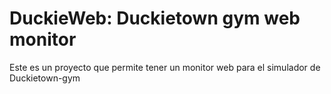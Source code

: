# DuckieWeb: Duckietown gym web monitor
Este es un proyecto que permite tener un monitor web para el simulador de Duckietown-gym
